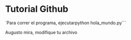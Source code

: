 # Tutorial Github
`Para correr el programa, ejecutarpython hola_mundo.py```

Augusto mira, modifique tu archivo